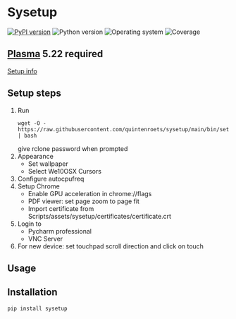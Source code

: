 # Sysetup
[![PyPI version](https://badge.fury.io/py/sysetup.svg)](https://badge.fury.io/py/sysetup)
![Python version](https://img.shields.io/badge/python-3.10+-brightgreen)
![Operating system](https://img.shields.io/badge/os-linux-brightgreen)
![Coverage](https://img.shields.io/badge/coverage-66%25-brightgreen)
## [Plasma](https://kde.org/plasma-desktop/) 5.22 required

[Setup info](docs/setup-plasma.md)

## Setup steps
1) Run
   ```shell
   wget -O - https://raw.githubusercontent.com/quintenroets/sysetup/main/bin/setup | bash
   ```
   give rclone password when prompted
2) Appearance
    * Set wallpaper
    * Select We10OSX Cursors
3) Configure autocpufreq
4) Setup Chrome
    * Enable GPU acceleration in chrome://flags
    * PDF viewer: set page zoom to page fit
    * Import certificate from Scripts/assets/sysetup/certificates/certificate.crt
5) Login to
    * Pycharm professional
    * VNC Server
6) For new device: set touchpad scroll direction and click on touch
## Usage

## Installation
```shell
pip install sysetup
```
